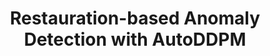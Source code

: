 ---
layout: page
title: Restauration-based Anomaly Detection with AutoDDPM
description: Guided Research supervised by Cosmin I. Bercea
img: assets/img/publication_preview/autoddpm.gif
redirect: https://cosmin-bercea.com/icml-23
importance: 2
category: university
horizontal: true
---